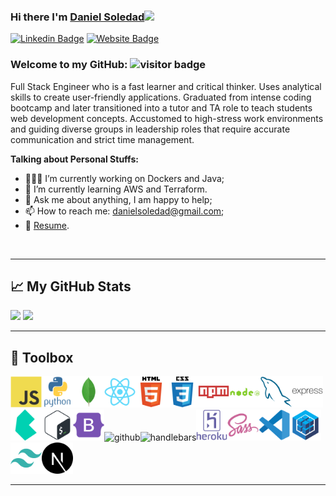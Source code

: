 

### Hi there I'm <a href="https://www.daniel-soledad.dev" target="_blank">Daniel Soledad</a><img src="https://raw.githubusercontent.com/MartinHeinz/MartinHeinz/master/wave.gif" width="30px"> 

[![Linkedin Badge](https://img.shields.io/badge/-LinkedIn-0e76a8?style=flat-square&logo=Linkedin&logoColor=white)](https://www.linkedin.com/in/daniel-soledad-1834a61b3/)
[![Website Badge](https://img.shields.io/badge/Portfolio-e4405f?style=flat-square&logo=google-chrome&logoColor=white)](https://www.daniel-soledad.dev/)


### Welcome to my GitHub: ![visitor badge](https://visitor-badge.glitch.me/badge?page_id=tuzosdaniel12.visitor-badge)

Full Stack Engineer who is a fast learner and critical thinker. Uses analytical skills to create user-friendly applications. Graduated from intense coding bootcamp and later transitioned into a tutor and TA role to teach students web development concepts. Accustomed to high-stress work environments and guiding diverse groups in leadership roles that require accurate communication and strict time management.


**Talking about Personal Stuffs:**

- 👨🏻‍💻 I’m currently working on Dockers and Java;
- 🚀 I’m currently learning AWS and Terraform.
- 💬 Ask me about anything, I am happy to help;
- 📫 How to reach me: danielsoledad@gmail.com;
- 📝 [Resume](https://www.daniel-soledad.dev/docs/DanielSoledadResume.pdf).

</br>

--------

## &#x1f4c8; My GitHub Stats

<p>
  <img height="180em" src="https://github-readme-stats.vercel.app/api/top-langs/?username=Tuzosdaniel12&layout=compact&theme=algolia&langs_count=8&hide=CSS,html" />
  <img height="180em" src="https://github-readme-stats.vercel.app/api?username=tuzosdaniel12&theme=algolia"/>
</p>

--------

## 🧰 Toolbox

<img src="https://github.com/devicons/devicon/blob/master/icons/javascript/javascript-original.svg" alt="CSS Logo" width="50" height="50"/><img src="https://github.com/devicons/devicon/blob/master/icons/python/python-original-wordmark.svg" alt="python" width="50" height="50"/><img src="https://github.com/devicons/devicon/blob/master/icons/mongodb/mongodb-original.svg" alt="mongodb" width="50" height="50"/><img src="https://github.com/devicons/devicon/blob/master/icons/react/react-original.svg" alt="react" width="50" height="50"/><img src="https://github.com/devicons/devicon/blob/master/icons/html5/html5-original-wordmark.svg" alt="html5" width="50" height="50"/><img src="https://github.com/devicons/devicon/blob/master/icons/css3/css3-original-wordmark.svg" alt="CSS Logo" width="50" height="50"/><img src="https://github.com/devicons/devicon/blob/master/icons/npm/npm-original-wordmark.svg" alt="npm" width="50" height="50"/><img src="https://github.com/devicons/devicon/blob/master/icons/nodejs/nodejs-plain-wordmark.svg" alt="node" width="50" height="50"/><img src="https://github.com/devicons/devicon/blob/master/icons/mysql/mysql-plain.svg" alt="mysql" width="50" height="50"/><img src="https://github.com/devicons/devicon/blob/master/icons/express/express-original-wordmark.svg" alt="express" width="50" height="50"/><img src="https://github.com/devicons/devicon/blob/master/icons/bulma/bulma-plain.svg" alt="bulma" width="50" height="50"/><img src="https://github.com/devicons/devicon/blob/master/icons/bash/bash-original.svg" alt="bash" width="50" height="50"/><img src="https://github.com/devicons/devicon/blob/master/icons/bootstrap/bootstrap-plain.svg" alt="bootstrap" width="50" height="50"/><img src="https://iconape.com/wp-content/files/ei/11536/png/github-square.png" alt="github" width="50" height="50"/><img src="https://encrypted-tbn0.gstatic.com/images?q=tbn:ANd9GcSPXk9yRdL4JpgeWD5ebNDhzNP-mUTHLZ61z-ou0PnO1Tt62zzPo57MZ9TngnLjg68OZ0w&usqp=CAU" alt="handlebars" width="50" height="50"/><img src="https://github.com/devicons/devicon/blob/master/icons/heroku/heroku-original-wordmark.svg" alt="heroku" width="50" height="50"/><img src="https://github.com/devicons/devicon/blob/master/icons/sass/sass-original.svg" alt="sass" width="50" height="50"/><img src="https://github.com/devicons/devicon/blob/master/icons/vscode/vscode-original.svg" alt="vscode" width="50" height="50"/><img src="https://raw.githubusercontent.com/devicons/devicon/9f4f5cdb393299a81125eb5127929ea7bfe42889/icons/sequelize/sequelize-original.svg" alt="Sequelize logo" width="50" height="50"><img src="https://github.com/devicons/devicon/blob/master/icons/tailwindcss/tailwindcss-plain.svg" alt="tailwind" width="50" height="50"/><img src="https://github.com/devicons/devicon/blob/master/icons/nextjs/nextjs-original.svg" alt="next" width="50" height="50"/>

--------



